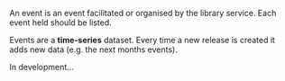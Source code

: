 An event is an event facilitated or organised by the library service. Each event held should be listed.

Events are a  **time-series** dataset. Every time a new release is created it adds new data (e.g. the next months events).


In development...